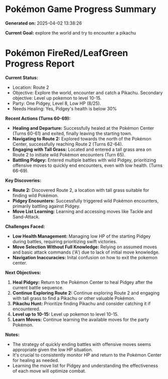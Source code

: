 # Pokémon Game Progress Summary

**Generated on:** 2025-04-02 13:38:26

**Current Goal:** explore the world and try to encounter a pikachu

# Pokémon FireRed/LeafGreen Progress Report

**Current Status:**

*   Location: Route 2
*   Objective: Explore the world, encounter and catch a Pikachu. Secondary objective: Level up pokemon to level 10-15.
*   Party: One Pidgey, Level 8, Low HP (8/25).
*   Needs Healing: Yes, Pidgey's health is below 30%

**Recent Actions (Turns 60-69):**

*   **Healing and Departure:** Successfully healed at the Pokémon Center (Turns 60-61) and exited, finally leaving the starting town.
*   **Navigating to Route 2:** Explored towards the north of the Pokémon Center, successfully reaching Route 2 (Turns 62-64).
*   **Engaging with Tall Grass:** Located and entered a tall grass area on Route 2 to initiate wild Pokémon encounters (Turn 65).
*   **Battling Pidgey:** Entered multiple battles with wild Pidgey, prioritizing offensive moves to quickly end encounters, even with low health. (Turns 66-69).

**Key Discoveries:**

*   **Route 2:** Discovered Route 2, a location with tall grass suitable for finding wild Pokémon.
*   **Pidgey Encounters:** Successfully triggered wild Pokémon encounters, primarily battling against Pidgey.
*   **Move List Learning:** Learning and accessing moves like Tackle and Sand-Attack.

**Challenges Faced:**

*   **Low Health Management:** Managing low HP of the starting Pidgey during battles, requiring prioritizing swift victories.
*   **Move Selection Without Full Knowledge:** Relying on assumed moves and basic attack commands ('A') due to lack of initial move knowledge.
*   **Navigation Inaccuracies:** Inital confusion on how to exit the pokemon center.

**Next Objectives:**

1.  **Heal Pidgey:** Return to the Pokémon Center to heal Pidgey after the current battle sequence.
2.  **Continue Exploring Route 2:** Continue exploring Route 2 and engaging with tall grass to find a Pikachu or other valuable Pokémon.
3.  **Pikachu Hunt:** Prioritize finding Pikachu and consider catching it if encountered.
4.  **Level up to 10-15:** Level up pokemon to level 10-15.
5.  **Learn Moves:** Continue learning the available moves for the party Pokémon.

**Notes:**

*   The strategy of quickly ending battles with offensive moves seems appropriate given the low HP situation.
*   It's crucial to consistently monitor HP and return to the Pokémon Center for healing as needed.
*   Learning the move list for Pidgey and understanding the effectiveness of each move will optimize combat.
